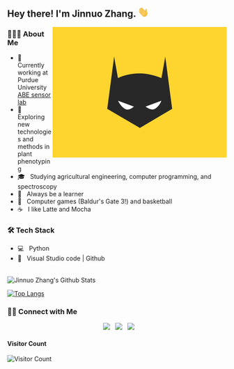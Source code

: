 <!--
**jinnuozhang/jinnuozhang** is a ✨ _special_ ✨ repository because its `README.md` (this file) appears on your GitHub profile.

Here are some ideas to get you started:

- 🔭 I’m currently working on plant phenotyping using deep learning
- 🌱 I’m currently learning a lot of programming knowledge
- 👯 I’m looking to collaborate with a lot of awesome people
- 🤔 I’m looking for help with my coding skills
- 💬 Ask me about ...
- 📫 How to reach me: ...
- 😄 Pronouns: ...
- ⚡ Fun fact: ...
-->
<h2> Hey there! I'm Jinnuo Zhang. <img src="https://raw.githubusercontent.com/jinnuozhang/jinnuozhang/main/Hi.gif" width="25"></h2>

<img align="right" alt="GIF" src="https://github.com/jinnuozhang/jinnuozhang/blob/main/Batman.gif?raw=true" width="400"/>

<!-- https://raw.githubusercontent.com/devSouvik/devSouvik/master/gif3.gif -->

<h3> 👨🏻‍💻 About Me </h3>

- 🔭 &nbsp; Currently working at Purdue University [ABE sensor lab](https://engineering.purdue.edu/ABEPlantSensorLab)
- 🤔 &nbsp; Exploring new technologies and methods in plant phenotyping
- 🎓 &nbsp; Studying agricultural engineering, computer programming, and spectroscopy
- 💼 &nbsp; Always be a learner
- 🌱 &nbsp; Computer games (Baldur's Gate 3!) and basketball
- ☕ &nbsp; I like Latte and Mocha 

<h3>🛠 Tech Stack</h3>

- 💻 &nbsp; Python
- 🔧 &nbsp; Visual Studio code |  Github
  
<br>

<!-- ![souvik's Github Stats](https://github-readme-stats.vercel.app/api?username=devSouvik&show_icons=true&title_color=fff&icon_color=79ff97&text_color=9f9f9f&bg_color=151515) -->

<img align="center" src="https://github-readme-stats.vercel.app/api?username=jinnuozhang&include_all_commits=true&count_private=true&show_icons=true&line_height=20&title_color=7A7ADB&icon_color=2234AE&text_color=D3D3D3&bg_color=0,000000,130F40" alt="Jinnuo Zhang's Github Stats">

</br>


[![Top Langs](https://github-readme-stats.vercel.app/api/top-langs/?username=jinnuozhang&layout=compact&text_color=daf7dc&bg_color=151515)](https://github.com/jinnuozhang/github-readme-stats)

<h3> 🤝🏻 Connect with Me </h3>

<p align="center">
&nbsp; <a href="https://www.linkedin.com/in/jinnuo-zhang-5a552a277/" target="_blank" rel="noopener noreferrer"><img src="https://img.icons8.com/plasticine/100/000000/linkedin.png" width="50" /></a>
&nbsp; <a href="mailto:jnzhang0724@gmail.com" target="_blank" rel="noopener noreferrer"><img src="https://img.icons8.com/plasticine/100/000000/gmail.png"  width="50" /></a>
&nbsp; <a href="https://twitter.com/jinnuo_zhang" target="_blank" rel="noopener noreferrer"><img src="https://img.icons8.com/plasticine/100/000000/twitter.png" width="50" /></a>  
</p>

<!-- Aaahhhhhh !! My contribution grapgh is getting eaten... 😶 -->
<!-- <p> 
 <img src="https://raw.githubusercontent.com/devSouvik/devSouvik/output/github-contribution-grid-snake.gif" />
</p> -->

<!-- addded on 3rd May 2021 -->

#### **Visitor Count**
 ![Visitor Count](https://profile-counter.glitch.me/{jinnuozhang}/count.svg)
